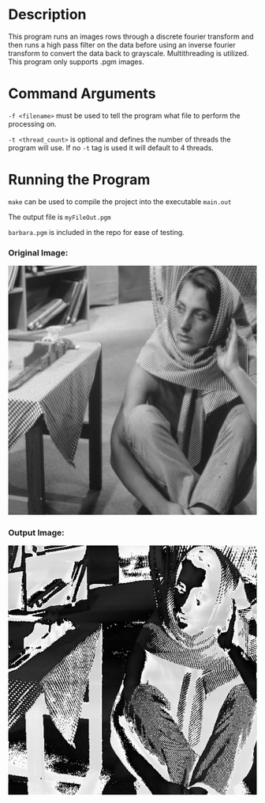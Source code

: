 # Description
This program runs an images rows through a discrete fourier transform and then runs a high pass filter on the data before using an inverse fourier transform to convert the data back to grayscale. Multithreading is utilized. This program only supports .pgm images.

# Command Arguments
`-f <filename>` must be used to tell the program what file to perform the processing on.

`-t <thread_count>` is optional and defines the number of threads the program will use. If no `-t` tag is used it will default to 4 threads.

# Running the Program
`make` can be used to compile the project into the executable `main.out`

The output file is `myFileOut.pgm`

`barbara.pgm` is included in the repo for ease of testing.

### Original Image:
![barbara](readme_images/barbaraExample.png)

### Output Image:
![barbara_out](readme_images/myFileOutExample.png)